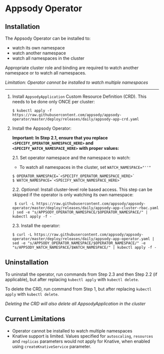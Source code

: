 # Appsody Operator

## Installation

The Appsody Operator can be installed to:

- watch its own namespace
- watch another namespace
- watch all namespaces in the cluster

Appropriate cluster role and binding are required to watch another namespace or to watch all namespaces.

_Limitation: Operator cannot be installed to watch multiple namespaces_

---

1. Install `AppsodyApplication` Custom Resource Definition (CRD). This needs to be done only ONCE per cluster:

    ```console
    $ kubectl apply -f https://raw.githubusercontent.com/appsody/appsody-operator/master/deploy/releases/daily/appsody-app-crd.yaml
    ```

2. Install the Appsody Operator:

    **Important: In Step 2.1, ensure that you replace  `<SPECIFY_OPERATOR_NAMESPACE_HERE>` and `<SPECIFY_WATCH_NAMESPACE_HERE>` with proper values:**

    2.1. Set operator namespace and the namespace to watch:

    - To watch all namespaces in the cluster, set `WATCH_NAMESPACE="''"`

    ```console
    $ OPERATOR_NAMESPACE=`<SPECIFY_OPERATOR_NAMESPACE_HERE>`
    $ WATCH_NAMESPACE=`<SPECIFY_WATCH_NAMESPACE_HERE>`
    ```

    2.2. _Optional_: Install cluster-level role based access. This step can be skipped if the operator is only watching its own namespace:

        $ curl -L https://raw.githubusercontent.com/appsody/appsody-operator/master/deploy/releases/daily/appsody-app-cluster-rbac.yaml | sed -e "s/APPSODY_OPERATOR_NAMESPACE/$OPERATOR_NAMESPACE/" | kubectl apply -f -

    2.3. Install the operator:

    ```console
    $ curl -L https://raw.githubusercontent.com/appsody/appsody-operator/master/deploy/releases/daily/appsody-app-operator.yaml | sed -e "s/APPSODY_OPERATOR_NAMESPACE/$OPERATOR_NAMESPACE/" -e "s/APPSODY_WATCH_NAMESPACE/$WATCH_NAMESPACE/" | kubectl apply -f -
    ```

## Uninstallation

To uninstall the operator, run commands from Step 2.3 and then Step 2.2 (if applicable), but after replacing `kubectl apply` with `kubectl delete`.

To delete the CRD, run command from Step 1, but after replacing `kubectl apply` with `kubectl delete`.

_Deleting the CRD will also delete all AppsodyApplication in the cluster_

## Current Limitations

- Operator cannot be installed to watch multiple namespaces
- Knative support is limited. Values specified for `autoscaling`, `resources` and `replicas` parameters would not apply for Knative, when enabled using `createKnativeService` parameter.